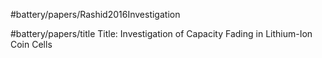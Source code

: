 #battery/papers/Rashid2016Investigation

#battery/papers/title
Title: Investigation of Capacity Fading in Lithium-Ion Coin Cells
